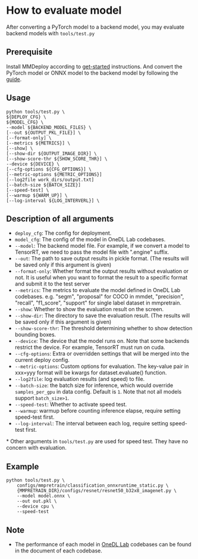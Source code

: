 # How to evaluate model

After converting a PyTorch model to a backend model, you may evaluate backend models with `tools/test.py`

## Prerequisite

Install MMDeploy according to [get-started](../get_started.md) instructions.
And convert the PyTorch model or ONNX model to the backend model by following the [guide](convert_model.md).

## Usage

```shell
python tools/test.py \
${DEPLOY_CFG} \
${MODEL_CFG} \
--model ${BACKEND_MODEL_FILES} \
[--out ${OUTPUT_PKL_FILE}] \
[--format-only] \
[--metrics ${METRICS}] \
[--show] \
[--show-dir ${OUTPUT_IMAGE_DIR}] \
[--show-score-thr ${SHOW_SCORE_THR}] \
--device ${DEVICE} \
[--cfg-options ${CFG_OPTIONS}] \
[--metric-options ${METRIC_OPTIONS}]
[--log2file work_dirs/output.txt]
[--batch-size ${BATCH_SIZE}]
[--speed-test] \
[--warmup ${WARM_UP}] \
[--log-interval ${LOG_INTERVERL}] \
```

## Description of all arguments

- `deploy_cfg`: The config for deployment.
- `model_cfg`: The config of the model in OneDL Lab codebases.
- `--model`: The backend model file. For example, if we convert a model to TensorRT, we need to pass the model file with ".engine" suffix.
- `--out`:  The path to save output results in pickle format. (The results will be saved only if this argument is given)
- `--format-only`: Whether format the output results without evaluation or not. It is useful when you want to format the result to a specific format and submit it to the test server
- `--metrics`: The metrics to evaluate the model defined in OneDL Lab codebases. e.g. "segm", "proposal" for COCO in mmdet, "precision", "recall", "f1_score", "support" for single label dataset in mmpretrain.
- `--show`: Whether to show the evaluation result on the screen.
- `--show-dir`: The directory to save the evaluation result. (The results will be saved only if this argument is given)
- `--show-score-thr`: The threshold determining whether to show detection bounding boxes.
- `--device`: The device that the model runs on. Note that some backends restrict the device. For example, TensorRT must run on cuda.
- `--cfg-options`: Extra or overridden settings that will be merged into the current deploy config.
- `--metric-options`: Custom options for evaluation. The key-value pair in xxx=yyy
  format will be kwargs for dataset.evaluate() function.
- `--log2file`: log evaluation results (and speed) to file.
- `--batch-size`: the batch size for inference, which would override `samples_per_gpu` in data config. Default is `1`. Note that not all models support `batch_size>1`.
- `--speed-test`:  Whether to activate speed test.
- `--warmup`: warmup before counting inference elapse, require setting speed-test first.
- `--log-interval`: The interval between each log, require setting speed-test first.

\* Other arguments in `tools/test.py` are used for speed test. They have no concern with evaluation.

## Example

```shell
python tools/test.py \
    configs/mmpretrain/classification_onnxruntime_static.py \
    {MMPRETRAIN_DIR}/configs/resnet/resnet50_b32x8_imagenet.py \
    --model model.onnx \
    --out out.pkl \
    --device cpu \
    --speed-test
```

## Note

- The performance of each model in [OneDL Lab](https://github.com/vbti-development/) codebases can be found in the document of each codebase.
